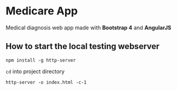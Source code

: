 # Medicare App
Medical diagnosis web app made with **Bootstrap 4** and **AngularJS**

## How to start the local testing webserver

```npm install -g http-server```

`cd` into project directory

```http-server -o index.html -c-1```